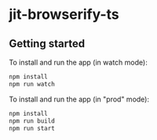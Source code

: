 # jit-browserify-ts

## Getting started

To install and run the app (in watch mode):

```bash
npm install
npm run watch
```

To install and run the app (in "prod" mode):

```bash
npm install
npm run build
npm run start
```
